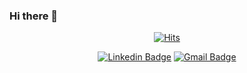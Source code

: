 ### Hi there 👋

<!--
**Yujun-Won/Yujun-Won** is a ✨ _special_ ✨ repository because its `README.md` (this file) appears on your GitHub profile.

Here are some ideas to get you started:

- 🔭 I’m currently working on ...
- 🌱 I’m currently learning ...
- 👯 I’m looking to collaborate on ...
- 🤔 I’m looking for help with ...
- 💬 Ask me about ...
- 📫 How to reach me: ...
- 😄 Pronouns: ...
- ⚡ Fun fact: ...
-->
<div align=center>
	
  [![Hits](https://hits.seeyoufarm.com/api/count/incr/badge.svg?url=https%3A%2F%2Fgithub.com%2FYujun-Won)](https://hits.seeyoufarm.com) 

  [![Linkedin Badge](https://img.shields.io/badge/-LinkedIn-blue?style=flat-square&logo=Linkedin&logoColor=white&link=https://www.https://www.linkedin.com/in/wonyujun/)](https://www.https://www.linkedin.com/in/wonyujun/)
  [![Gmail Badge](https://img.shields.io/badge/Gmail-d14836?style=flat-square&logo=Gmail&logoColor=white&link=mailto:yujunwon27@gmail.com)](mailto:yujunwon27@gmail.com)

 
</div>

